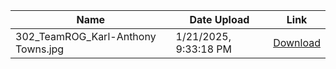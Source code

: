 | **Name** | **Date Upload** | **Link** |
| ----- | ----- | ----- |
| 302_TeamROG_Karl-Anthony Towns.jpg | 1/21/2025, 9:33:18 PM | [Download](https://github.com/almaheras/blackhole/raw/refs/heads/main/302_TeamROG_Karl-Anthony%20Towns.jpg) |
